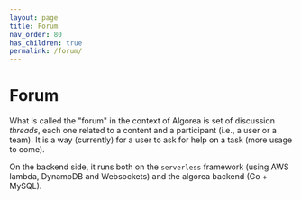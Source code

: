 ```yaml
---
layout: page
title: Forum
nav_order: 80
has_children: true
permalink: /forum/
---
```


# Forum

What is called the "forum" in the context of Algorea is set of discussion *threads*, each one related to a content and a participant (i.e., a user or a team). It is a way (currently) for a user to ask for help on a task (more usage to come).

On the backend side, it runs both on the `serverless` framework (using AWS lambda, DynamoDB and Websockets) and the algorea backend (Go + MySQL).